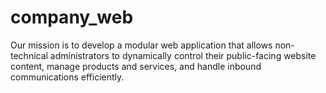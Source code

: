 # company_web
Our mission is to develop a modular web application that allows non-technical administrators to dynamically control their public-facing website content, manage products and services, and handle inbound communications efficiently.
